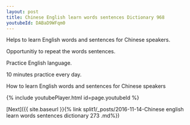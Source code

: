```yaml
---
layout: post
title: Chinese English learn words sentences Dictionary 968 
youtubeId: DABaD9WFqm0
---
```

 
 
Helps to learn English words and sentences for Chinese speakers.

Opportunitiy to repeat the words sentences. 

Practice English language. 
 
10 minutes practice every day. 
 
How to learn English words and sentences for Chinese speakers 
 
{% include youtubePlayer.html id=page.youtubeId %}
 
 
[Next]({{ site.baseurl }}{% link  split1/_posts/2016-11-14-Chinese english learn words sentences dictionary 273 .md%})
 
